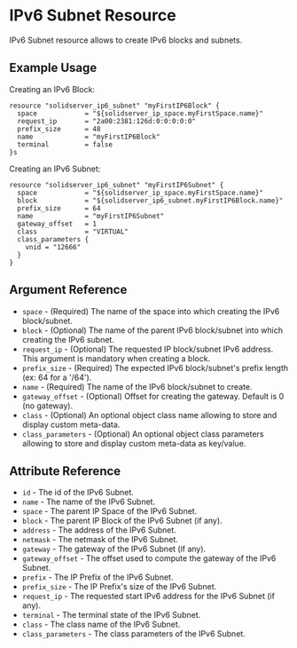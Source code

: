 # IPv6 Subnet Resource

IPv6 Subnet resource allows to create IPv6 blocks and subnets.

## Example Usage

Creating an IPv6 Block:
```
resource "solidserver_ip6_subnet" "myFirstIP6Block" {
  space            = "${solidserver_ip_space.myFirstSpace.name}"
  request_ip       = "2a00:2381:126d:0:0:0:0:0"
  prefix_size      = 48
  name             = "myFirstIP6Block"
  terminal         = false
}s
```

Creating an IPv6 Subnet:
```
resource "solidserver_ip6_subnet" "myFirstIP6Subnet" {
  space            = "${solidserver_ip_space.myFirstSpace.name}"
  block            = "${solidserver_ip6_subnet.myFirstIP6Block.name}"
  prefix_size      = 64
  name             = "myFirstIP6Subnet"
  gateway_offset   = 1
  class            = "VIRTUAL"
  class_parameters {
    vnid = "12666"
  }
}
```

## Argument Reference

* `space` - (Required) The name of the space into which creating the IPv6 block/subnet.
* `block` - (Optional) The name of the parent IPv6 block/subnet into which creating the IPv6 subnet.
* `request_ip` - (Optional) The requested IP block/subnet IPv6 address. This argument is mandatory when creating a block.
* `prefix_size` - (Required) The expected IPv6 block/subnet's prefix length (ex: 64 for a '/64').
* `name` - (Required) The name of the IPv6 block/subnet to create.
* `gateway_offset` - (Optional) Offset for creating the gateway. Default is 0 (no gateway).
* `class` - (Optional) An optional object class name allowing to store and display custom meta-data.
* `class_parameters` - (Optional) An optional object class parameters allowing to store and display custom meta-data as key/value.

## Attribute Reference

* `id` - The id of the IPv6 Subnet.
* `name` - The name of the IPv6 Subnet.
* `space` - The parent IP Space of the IPv6 Subnet.
* `block` - The parent IP Block of the IPv6 Subnet (if any).
* `address` - The address of the IPv6 Subnet.
* `netmask` - The netmask of the IPv6 Subnet.
* `gateway` - The gateway of the IPv6 Subnet (if any).
* `gateway_offset` - The offset used to compute the gateway of the IPv6 Subnet.
* `prefix` - The IP Prefix of the IPv6 Subnet.
* `prefix_size` - The IP Prefix's size of the IPv6 Subnet.
* `request_ip` - The requested start IPv6 address for the IPv6 Subnet (if any).
* `terminal` - The terminal state of the IPv6 Subnet.
* `class` - The class name of the IPv6 Subnet.
* `class_parameters` - The class parameters of the IPv6 Subnet.